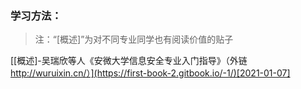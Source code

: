 ### 学习方法：

> 注：“[概述]”为对不同专业同学也有阅读价值的贴子

[[概述]-吴瑞欣等人《安微大学信息安全专业入门指导》（外链 http://wuruixin.cn/）](https://first-book-2.gitbook.io/-1/)[2021-01-07]

